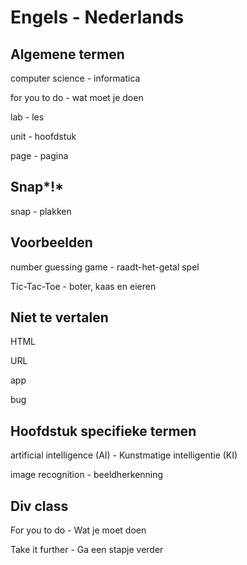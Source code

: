 # Engels - Nederlands

## Algemene termen
computer science - informatica

for you to do - wat moet je doen

lab - les

unit - hoofdstuk

page - pagina

## Snap*!*

snap - plakken

## Voorbeelden

number guessing game - raadt-het-getal spel

Tic-Tac-Toe - boter, kaas en eieren

## Niet te vertalen
HTML

URL 

app 

bug

## Hoofdstuk specifieke termen
artificial intelligence (AI) - Kunstmatige intelligentie (KI)

image recognition - beeldherkenning

## Div class

For you to do - Wat je moet doen

Take it further - Ga een stapje verder

